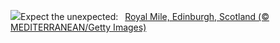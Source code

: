 ![](https://www.bing.com/th?id=OHR.EdinburghFringe_EN-US5923216873_UHD.jpg&w=1000)Expect the unexpected:&nbsp;&ensp;[Royal Mile, Edinburgh, Scotland (© MEDITERRANEAN/Getty Images)](https://www.bing.com/th?id=OHR.EdinburghFringe_EN-US5923216873_UHD.jpg)
<br><br/>
